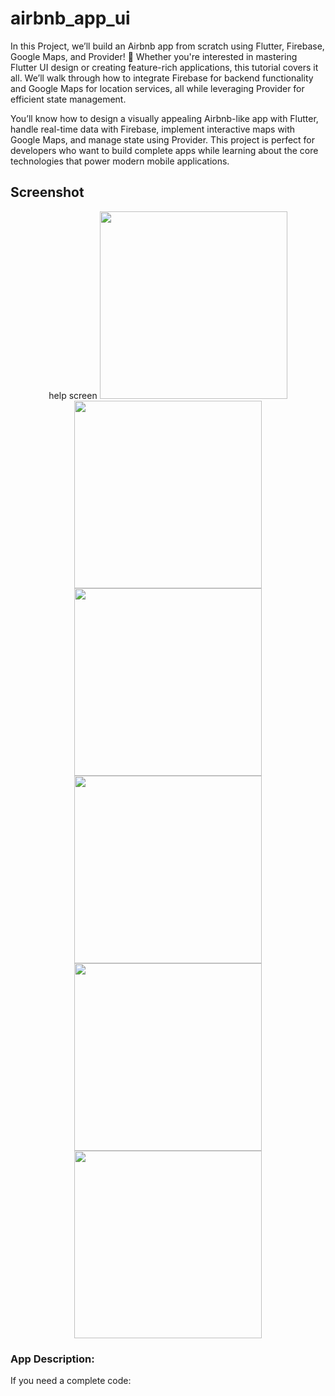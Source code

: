 # airbnb_app_ui

In this Project, we’ll build an Airbnb app from scratch using Flutter, Firebase, Google Maps, and Provider! 🚀 Whether you're interested in mastering Flutter UI design or creating feature-rich applications, this tutorial covers it all. We’ll walk through how to integrate Firebase for backend functionality and Google Maps for location services, all while leveraging Provider for efficient state management.



You’ll know how to design a visually appealing Airbnb-like app with Flutter, handle real-time data with Firebase, implement interactive maps with Google Maps, and manage state using Provider. This project is perfect for developers who want to build complete apps while learning about the core technologies that power modern mobile applications.

## Screenshot

<div align=center> help screen <img src = 'asset/image1.png' width = '300' >  <img src = 'asset/image2.png' width = '300' >  <img src = 'asset/image3.png' width = '300' ><img src = 'asset/image4.png' width = '300' ><img src = 'asset/image5.png' width = '300' ><img src = 'asset/image6.png' width = '300' >
</div>

### App Description:

If you need a complete code:
